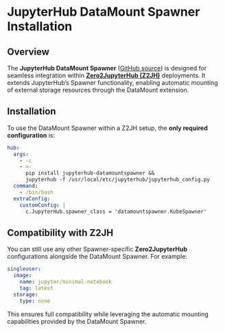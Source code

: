 # JupyterHub DataMount Spawner Installation

## Overview

The **JupyterHub DataMount Spawner** (<a href="https://github.com/jsc-jupyter/jupyterhub-data-mount-kubespawner" target="_blank">GitHub source</a>) is designed for seamless integration within <a href="https://z2jh.jupyter.org/en/stable/" target="_blank" style="font-weight: bold">Zero2JupyterHub (Z2JH)</a> deployments. It extends JupyterHub’s Spawner functionality, enabling automatic mounting of external storage resources through the DataMount extension.

## Installation

To use the DataMount Spawner within a Z2JH setup, the **only required configuration** is:

```yaml
hub:
  args:
    - -c
    - >-
      pip install jupyterhub-datamountspawner &&
      jupyterhub -f /usr/local/etc/jupyterhub/jupyterhub_config.py
  command:
    - /bin/bash
  extraConfig:
    customConfig: |
      c.JupyterHub.spawner_class = 'datamountspawner.KubeSpawner'
```

## Compatibility with Z2JH

You can still use any other Spawner-specific **Zero2JupyterHub** configurations alongside the DataMount Spawner. For example:

```yaml
singleuser:
  image:
    name: jupyter/minimal-notebook
    tag: latest
  storage:
    type: none
```

This ensures full compatibility while leveraging the automatic mounting capabilities provided by the DataMount Spawner.
